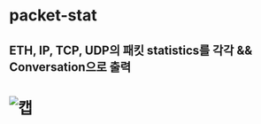 # packet-stat

## ETH, IP, TCP, UDP의 패킷 statistics를 각각 && Conversation으로 출력
![캡](https://user-images.githubusercontent.com/46064193/104539211-6538c300-5660-11eb-829f-c4ccb88646ea.PNG)
===
